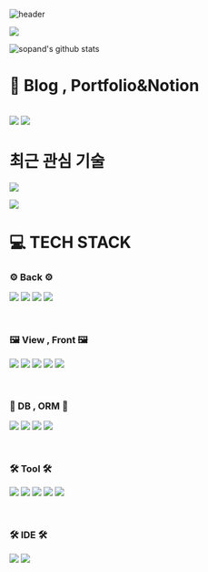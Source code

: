 ![header](https://capsule-render.vercel.app/api?type=wave&color=auto&height=300&section=header&text=K.M.K%20Git&fontSize=90)

<a href="https://hits.seeyoufarm.com"><img src="https://hits.seeyoufarm.com/api/count/incr/badge.svg?url=https%3A%2F%2Fgithub.com%2Fsopand%2Fhit-counter&count_bg=%23403DC8&title_bg=%23555555&icon=github.svg&icon_color=%23E7E7E7&title=%EB%82%98%EC%9D%98+Git+%EC%A1%B0%ED%9A%8C%EC%88%98&edge_flat=false"/></a>

![sopand's github stats](https://github-readme-stats.vercel.app/api?username=sopand&show_icons=true)


# 📧 Blog , Portfolio&Notion
 <br/>

<a href="https://pows.tistory.com/">
 <img src="https://img.shields.io/badge/Tistory%20Blog-EA5220?style=for-the-badge&logo=Tistory&logoColor=white&link=https://pows.tistory.com/"></a>

<a href="https://www.notion.so/KIM-955475f3472847fe90d12521e7611933">
         <img src="https://img.shields.io/badge/Notion-000000?style=for-the-badge&logo=Notion&logoColor=white&link=https://www.notion.so/KIM-955475f3472847fe90d12521e7611933"></a>
<br/>

# 최근 관심 기술
<p><img src="https://img.shields.io/badge/Junit5-25A162?style=for-the-badge&logo=Junit5&logoColor=white"></p>
<p><img src="https://img.shields.io/badge/JPA-007396?style=for-the-badge&logo=OpenJDK&logoColor=white"></p>


# 💻 TECH STACK

### ⚙️ Back ⚙️
<p>
  <img src="https://img.shields.io/badge/JAVA-007396?style=for-the-badge&logo=OpenJDK&logoColor=white"> 
  <img src="https://img.shields.io/badge/Spring%20Boot-6DB33F?style=for-the-badge&logo=springboot&logoColor=white">
  <img src="https://img.shields.io/badge/Spring%20Security-6DB33F?style=for-the-badge&logo=springsecurity&logoColor=white">
  <img src="https://img.shields.io/badge/Spring-6DB33F?style=for-the-badge&logo=spring&logoColor=white">  
</p>
<br/>

### 🖼️ View , Front 🖼️
<p>
  <img src="https://img.shields.io/badge/html5-E34F26?style=for-the-badge&logo=html5&logoColor=white">
  <img src="https://img.shields.io/badge/JavaScript-F7DF1E?style=for-the-badge&logo=JavaScript&logoColor=black">
  <img src="https://img.shields.io/badge/jQuery-0769AD?style=for-the-badge&logo=jQuery&logoColor=white">
  <img src="https://img.shields.io/badge/CSS-1572B6?style=for-the-badge&logo=CSS3&logoColor=white">
  <img src="https://img.shields.io/badge/Thymeleaf-005F0F?style=for-the-badge&logo=thymeleaf&logoColor=white">
</p>
<br/>


### 💾 DB , ORM 💾
<p>
  <img src="https://img.shields.io/badge/MySQL-4479A1?style=for-the-badge&logo=mysql&logoColor=white">
  <img src="https://img.shields.io/badge/Oracle-F80000?style=for-the-badge&logo=oracle&logoColor=white">
  <img src="https://img.shields.io/badge/JPA-007396?style=for-the-badge&logo=OpenJDK&logoColor=white">
 <img src="https://img.shields.io/badge/Mybatis-E34F26?style=for-the-badge&logo=Mybatis&logoColor=white">
</p>
<br/>

### 🛠️ Tool 🛠️
<p>
  <img src="https://img.shields.io/badge/Gradle-02303A?style=for-the-badge&logo=gradle&logoColor=white">
  <img src="https://img.shields.io/badge/Maven-C71A36?style=for-the-badge&logo=apachemaven&logoColor=white">
  <img src="https://img.shields.io/badge/Git-F05032?style=for-the-badge&logo=git&logoColor=white">
  <img src="https://img.shields.io/badge/GitHub-181717?style=for-the-badge&logo=github&logoColor=white">
  <img src="https://img.shields.io/badge/SourceTree-0052CC?style=for-the-badge&logo=sourcetree&logoColor=white">
</p>
<br/>

### 🛠️ IDE 🛠️
<p>
  <img src="https://img.shields.io/badge/Eclipse-2C2255?style=for-the-badge&logo=eclipseide&logoColor=white">
  <img src="https://img.shields.io/badge/Intelli j-000000?style=for-the-badge&logo=intellijidea&logoColor=white">
</p>


